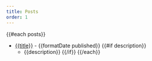 ```yaml
---
title: Posts
order: 1
---
```


{{#each posts}}
  * [{{title}}]({{link}}) - {{formatDate published}}
  {{#if description}}
    * {{description}}
  {{/if}}
{{/each}}
